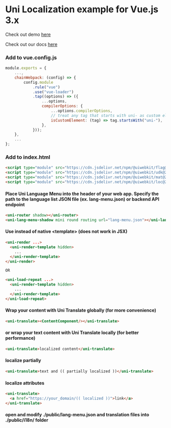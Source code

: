 # Uni Localization example for Vue.js 3.x

Check out demo [here](https://uiwebkit.github.io/localize-vue-3x/)

Check out our docs [here](https://uiwebkit.com/wgt/loc/2)

### Add to vue.config.js

```js
module.exports = {
    ...,
    chainWebpack: (config) => {
        config.module
            .rule("vue")
            .use("vue-loader")
            .tap((options) => ({
                ...options,
                compilerOptions: {
                    ...options.compilerOptions,
                    // treat any tag that starts with uni- as custom elements
                    isCustomElement: (tag) => tag.startsWith("uni-"),
                },
            }));
    },
    ...
};
```

### Add to index.html

```html
<script type="module" src="https://cdn.jsdelivr.net/npm/@uiwebkit/flag@0.1.1/dist/flag/flag.esm.js"></script>
<script type="module" src="https://cdn.jsdelivr.net/npm/@uiwebkit/udk@2.0.0-13/dist/udk.esm.js"></script>
<script type="module" src="https://cdn.jsdelivr.net/npm/@uiwebkit/mat@2.0.0-2/dist/mat.esm.js"></script>
<script type="module" src="https://cdn.jsdelivr.net/npm/@uiwebkit/loc@2.0.0-6/dist/loc/loc.esm.js"></script>
```

#### Place Uni Language Menu into the header of your web app. Specify the path to the language list JSON file (ex. lang-menu.json) or backend API endpoint

```html
<uni-router shadow></uni-router>
<uni-lang-menu-shadow mini round routing url="lang-menu.json"></uni-lang-menu-shadow>
```

#### Use <uni-render-template> instead of native \<template> (does not work in JSX)
```html
<uni-render ...>
  <uni-render-template hidden>
    ...
  </uni-render-template>
</uni-render>

OR

<uni-load-repeat ...>
  <uni-render-template hidden>
    ...
  </uni-render-template>
</uni-load-repeat>
```

#### Wrap your content with Uni Translate globally (for more convenience)

```html
<uni-translate><ContentComponent/></uni-translate>
```

#### or wrap your text content with Uni Translate locally (for better performance)

```html
<uni-translate>localized content</uni-translate>
```

#### localize partially

```html
<uni-translate>text and (( partially localized ))</uni-translate>
```

#### localize attributes

```html
<uni-translate>
  <a href="https://your_domain/(( localized ))">link</a>
</uni-translate>
```

#### open and modify ./public/lang-menu.json and translation files into ./public/i18n/ folder
